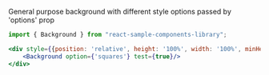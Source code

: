 
General purpose background with different style options passed by 'options' prop

```jsx
import { Background } from "react-sample-components-library";

<div style={{position: 'relative', height: '100%', width: '100%', minHeight: '500px', overflow: 'hidden'}}>
    <Background option={'squares'} test={true}/>
</div>
```
